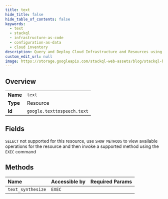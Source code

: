 ```yaml
---
title: text
hide_title: false
hide_table_of_contents: false
keywords:
  - text
  - stackql
  - infrastructure-as-code
  - configuration-as-data
  - cloud inventory
description: Query and Deploy Cloud Infrastructure and Resources using SQL
custom_edit_url: null
image: https://storage.googleapis.com/stackql-web-assets/blog/stackql-blog-post-featured-image.png
---
```

  
    

## Overview
<table><tbody>
<tr><td><b>Name</b></td><td><code>text</code></td></tr>
<tr><td><b>Type</b></td><td>Resource</td></tr>
<tr><td><b>Id</b></td><td><code>google.texttospeech.text</code></td></tr>
</tbody></table>

## Fields
`SELECT` not supported for this resource, use `SHOW METHODS` to view available operations for the resource and then invoke a supported method using the `EXEC` command  
## Methods
| Name | Accessible by | Required Params |
|:-----|:--------------|:----------------|
| `text_synthesize` | `EXEC` |  |
